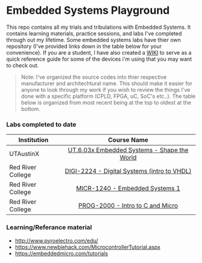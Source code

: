 <!-- https://github.com/adam-p/markdown-here/wiki/Markdown-Cheatsheet -->

Embedded Systems Playground
=================
This repo contains all my trials and tribulations with Embedded Systems. It contains learning materials, practice sessions, and labs I've completed through out my lifetime. Some embedded systems labs have thier own repository (I've provided links down in the table below for your convenience). If you are a student, I have also created a [WIKI](https://github.com/glennlopez/EmbeddedSystems.Playground/wiki)  to serve as a quick reference guide for some of the devices i'm using that you may want to check out. 

>Note: I've organized the source codes into thier respective manufacturer and architechtural name. This should make it easier for anyone to look through my work if you wish to review the things I've done with a specific platform (CPLD, FPGA, uC, SoC's etc..). The table below is organized from most recent being at the top to oldest at the bottom.

### Labs completed to date

| Institution | Course Name           |
| ------------- |:--------------------:|
| UTAustinX     | [UT.6.03x Embedded Systems - Shape the World](https://github.com/glennlopez/EmbeddedSystems.Playground/tree/master/02%20-%20Finished%20Labs/UTAustinX)|
| Red River College     | [DIGI-2224 - Digital Systems (intro to VHDL)](https://github.com/glennlopez/DIGI-2224)|
| Red River College     | [MICR-1240 - Embedded Systems 1](https://github.com/glennlopez/MICR-1240)|
| Red River College     | [PROG-2000 - Intro to C and Micro](https://github.com/glennlopez/Prog-2000)|


### Learning/Referance material
* http://www.pyroelectro.com/edu/
* https://www.newbiehack.com/MicrocontrollerTutorial.aspx
* https://embeddedmicro.com/tutorials